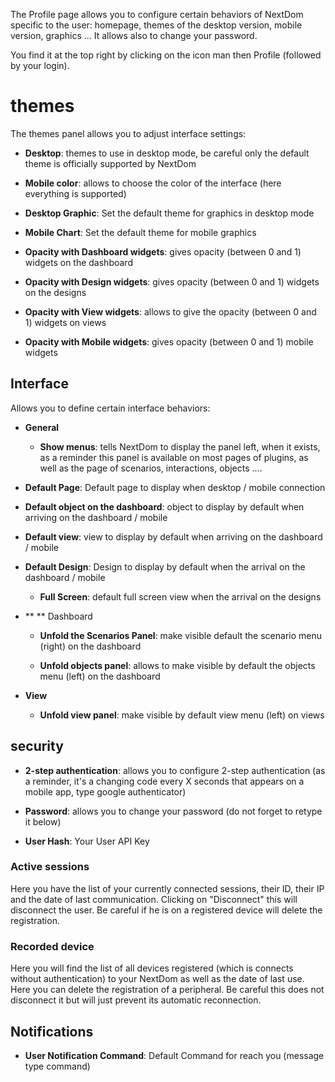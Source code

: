 The Profile page allows you to configure certain behaviors of
NextDom specific to the user: homepage, themes of the
desktop version, mobile version, graphics ... It allows
also to change your password.

You find it at the top right by clicking on the icon man
then Profile (followed by your login).

themes
======

The themes panel allows you to adjust interface settings:

-   **Desktop**: themes to use in desktop mode, be careful only the
    default theme is officially supported by NextDom

-   **Mobile color**: allows to choose the color of the interface
    (here everything is supported)

-   **Desktop Graphic**: Set the default theme for
    graphics in desktop mode

-   **Mobile Chart**: Set the default theme for
    mobile graphics

-   **Opacity with Dashboard widgets**: gives opacity
    (between 0 and 1) widgets on the dashboard

-   **Opacity with Design widgets**: gives opacity
    (between 0 and 1) widgets on the designs

-   **Opacity with View widgets**: allows to give the opacity (between
    0 and 1) widgets on views

-   **Opacity with Mobile widgets**: gives opacity
    (between 0 and 1) mobile widgets

Interface
---------

Allows you to define certain interface behaviors:

-   **General**

    -   **Show menus**: tells NextDom to display the panel
        left, when it exists, as a reminder this panel is
        available on most pages of plugins, as well as the
        page of scenarios, interactions, objects ....

-   **Default Page**: Default page to display when
    desktop / mobile connection

-   **Default object on the dashboard**: object to display by default
    when arriving on the dashboard / mobile

-   **Default view**: view to display by default when arriving on
    the dashboard / mobile

-   **Default Design**: Design to display by default when
    the arrival on the dashboard / mobile

    -   **Full Screen**: default full screen view when
        the arrival on the designs

-   ** ** Dashboard

    -   **Unfold the Scenarios Panel**: make visible
        default the scenario menu (right) on the dashboard

    -   **Unfold objects panel**: allows to make visible by
        default the objects menu (left) on the dashboard

-   **View**

    -   **Unfold view panel**: make visible by
        default view menu (left) on views

security
--------

-   **2-step authentication**: allows you to configure
    2-step authentication (as a reminder, it's a changing code
    every X seconds that appears on a mobile app, type
    google authenticator)

-   **Password**: allows you to change your password (do not
    forget to retype it below)

-   **User Hash**: Your User API Key

### Active sessions

Here you have the list of your currently connected sessions, their ID,
their IP and the date of last communication. Clicking on
"Disconnect" this will disconnect the user. Be careful if he is on
a registered device will delete the registration.

### Recorded device

Here you will find the list of all devices registered (which is
connects without authentication) to your NextDom as well as the date of
last use. Here you can delete the registration of a
peripheral. Be careful this does not disconnect it but will just prevent
its automatic reconnection.

Notifications
-------------

-   **User Notification Command**: Default Command for
    reach you (message type command)


